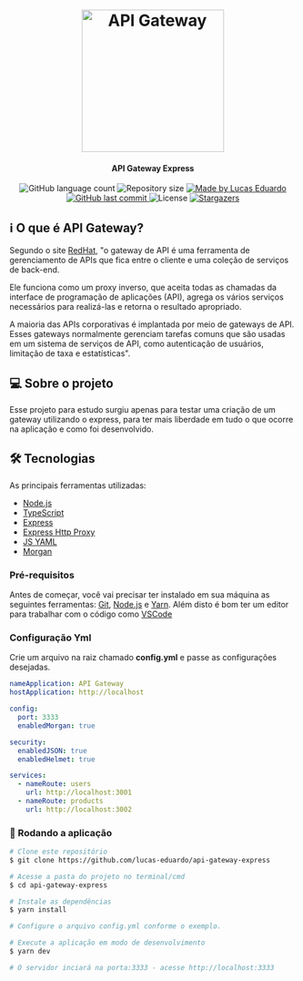 <h1 align="center">
  <img alt="API Gateway" title="API Gateway" src=".github/api-gateway.png" width="250" />
</h1>

<h4 align="center">
	API Gateway Express
</h4>

<p align="center">
  <img alt="GitHub language count" src="https://img.shields.io/github/languages/count/lucas-eduardo/api-gateway-express?color=%2304D361">

  <img alt="Repository size" src="https://img.shields.io/github/repo-size/lucas-eduardo/api-gateway-express">

  <a href="https://www.linkedin.com/in/lucasdeveloperti/">
    <img alt="Made by Lucas Eduardo" src="https://img.shields.io/badge/made%20by-Lucas Eduardo-%2304D361">
  </a>

  <a href="https://github.com/lucas-eduardo/api-gateway-express/commits/master">
    <img alt="GitHub last commit" src="https://img.shields.io/github/last-commit/lucas-eduardo/api-gateway-express">
  </a>

  <img alt="License" src="https://img.shields.io/badge/license-MIT-brightgreen">

   <a href="https://github.com/lucas-eduardo/api-gateway-express/stargazers">
    <img alt="Stargazers" src="https://img.shields.io/github/stars/lucas-eduardo/api-gateway-express?style=social">
  </a>
</p>

## :information_source: O que é API Gateway?

Segundo o site [RedHat][redhat], "o gateway de API é uma ferramenta de gerenciamento de APIs que fica entre o cliente e uma coleção de serviços de back-end.

Ele funciona como um proxy inverso, que aceita todas as chamadas da interface de programação de aplicações (API), agrega os vários serviços necessários para realizá-las e retorna o resultado apropriado.

A maioria das APIs corporativas é implantada por meio de gateways de API. Esses gateways normalmente gerenciam tarefas comuns que são usadas em um sistema de serviços de API, como autenticação de usuários, limitação de taxa e estatísticas".

## 💻 Sobre o projeto

Esse projeto para estudo surgiu apenas para testar uma criação de um gateway utilizando o express, para ter mais liberdade em tudo o que ocorre na aplicação e como foi desenvolvido.

## 🛠 Tecnologias

As principais ferramentas utilizadas:

- [Node.js][nodejs]
- [TypeScript][typescript]
- [Express][express]
- [Express Http Proxy][express-http-proxy]
- [JS YAML][js-yaml]
- [Morgan][morgan]

### Pré-requisitos

Antes de começar, você vai precisar ter instalado em sua máquina as seguintes ferramentas:
[Git](https://git-scm.com), [Node.js][nodejs] e [Yarn][yarn].
Além disto é bom ter um editor para trabalhar com o código como [VSCode][vscode]

### Configuração Yml

Crie um arquivo na raiz chamado **config.yml** e passe as configurações desejadas.

```yml
nameApplication: API Gateway
hostApplication: http://localhost

config:
  port: 3333
  enabledMorgan: true

security:
  enabledJSON: true
  enabledHelmet: true

services:
  - nameRoute: users
    url: http://localhost:3001
  - nameRoute: products
    url: http://localhost:3002
```

### 🎲 Rodando a aplicação

```bash
# Clone este repositório
$ git clone https://github.com/lucas-eduardo/api-gateway-express

# Acesse a pasta do projeto no terminal/cmd
$ cd api-gateway-express

# Instale as dependências
$ yarn install

# Configure o arquivo config.yml conforme o exemplo.

# Execute a aplicação em modo de desenvolvimento
$ yarn dev

# O servidor inciará na porta:3333 - acesse http://localhost:3333
```

[nodejs]: https://nodejs.org/
[typescript]: https://www.typescriptlang.org/
[express]: https://expressjs.com/pt-br/
[express-http-proxy]: https://www.npmjs.com/package/express-http-proxy
[js-yaml]: https://www.npmjs.com/package/js-yaml
[morgan]: https://www.npmjs.com/package/morgan
[yarn]: https://yarnpkg.com/
[vscode]: https://code.visualstudio.com/
[license]: https://opensource.org/licenses/MIT
[redhat]: https://www.redhat.com/pt-br/topics/api/what-does-an-api-gateway-do
